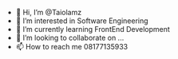 - 👋 Hi, I’m @Taiolamz
- 👀 I’m interested in Software Engineering
- 🌱 I’m currently learning FrontEnd Development
- 💞️ I’m looking to collaborate on ...
- 📫 How to reach me 08177135933

<!---
Taiolamz/Taiolamz is a ✨ special ✨ repository because its `README.md` (this file) appears on your GitHub profile.
You can click the Preview link to take a look at your changes.
--->
